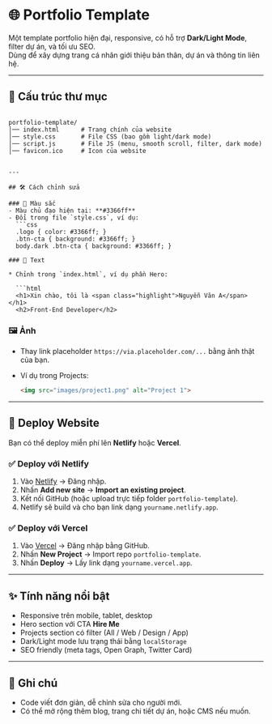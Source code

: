 # 🌐 Portfolio Template

Một template portfolio hiện đại, responsive, có hỗ trợ **Dark/Light Mode**, filter dự án, và tối ưu SEO.  
Dùng để xây dựng trang cá nhân giới thiệu bản thân, dự án và thông tin liên hệ.

---

## 📂 Cấu trúc thư mục

```

portfolio-template/
│── index.html      # Trang chính của website
│── style.css       # File CSS (bao gồm light/dark mode)
│── script.js       # File JS (menu, smooth scroll, filter, dark mode)
│── favicon.ico     # Icon của website


---

## 🛠️ Cách chỉnh sửa

### 🎨 Màu sắc
- Màu chủ đạo hiện tại: **#3366ff**
- Đổi trong file `style.css`, ví dụ:
  ```css
  .logo { color: #3366ff; }
  .btn-cta { background: #3366ff; }
  body.dark .btn-cta { background: #3366ff; }

### 📝 Text

* Chỉnh trong `index.html`, ví dụ phần Hero:

  ```html
  <h1>Xin chào, tôi là <span class="highlight">Nguyễn Văn A</span></h1>
  <h2>Front-End Developer</h2>
  ```

### 🖼️ Ảnh

* Thay link placeholder `https://via.placeholder.com/...` bằng ảnh thật của bạn.
* Ví dụ trong Projects:

  ```html
  <img src="images/project1.png" alt="Project 1">
  ```

---

## 🚀 Deploy Website

Bạn có thể deploy miễn phí lên **Netlify** hoặc **Vercel**.

### ✅ Deploy với Netlify

1. Vào [Netlify](https://app.netlify.com/) → Đăng nhập.
2. Nhấn **Add new site** → **Import an existing project**.
3. Kết nối GitHub (hoặc upload trực tiếp folder `portfolio-template`).
4. Netlify sẽ build và cho bạn link dạng `yourname.netlify.app`.

### ✅ Deploy với Vercel

1. Vào [Vercel](https://vercel.com/) → Đăng nhập bằng GitHub.
2. Nhấn **New Project** → Import repo `portfolio-template`.
3. Nhấn **Deploy** → Lấy link dạng `yourname.vercel.app`.

---

## ✨ Tính năng nổi bật

* Responsive trên mobile, tablet, desktop
* Hero section với CTA **Hire Me**
* Projects section có filter (All / Web / Design / App)
* Dark/Light mode lưu trạng thái bằng `localStorage`
* SEO friendly (meta tags, Open Graph, Twitter Card)

---

## 📌 Ghi chú

* Code viết đơn giản, dễ chỉnh sửa cho người mới.
* Có thể mở rộng thêm blog, trang chi tiết dự án, hoặc CMS nếu muốn.

```
```
